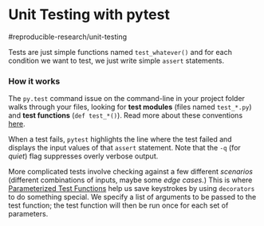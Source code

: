 # Unit Testing with pytest
#reproducible-research/unit-testing

Tests are just simple functions named `test_whatever()` and for each condition we want to test, we just write simple `assert` statements. 

### How it works

The  `py.test` command issue on the command-line in your project folder walks through your files, looking for **test modules** (files named `test_*.py`) and **test functions** (`def test_*()`). Read more about these conventions [here](http://doc.pytest.org/en/latest/goodpractices.html#test-discovery).

When a test fails, `pytest` highlights the line where the test failed and displays the input values of that `assert` statement. Note that the `-q`  (for *quiet*) flag suppresses overly verbose output.

More complicated tests involve checking against a few different *scenarios* (different combinations of inputs, maybe some *edge cases*.) This is where [Parameterized Test Functions](http://doc.pytest.org/en/latest/parametrize.html#pytest-mark-parametrize-parametrizing-test-functions) help us save keystrokes by using `decorators` to do something special. We specify a list of arguments to be passed to the test function; the test function will then be run once for each set of parameters.